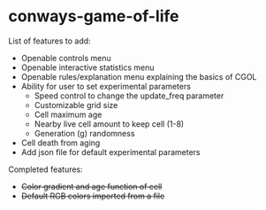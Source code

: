 # conways-game-of-life

List of features to add:
- Openable controls menu
- Openable interactive statistics menu
- Openable rules/explanation menu explaining the basics of CGOL
- Ability for user to set experimental parameters
    - Speed control to change the update_freq parameter
    - Customizable grid size
    - Cell maximum age
    - Nearby live cell amount to keep cell (1-8)
    - Generation (g) randomness
- Cell death from aging
- Add json file for default experimental parameters

Completed features:
- ~~Color gradient and age function of cell~~
- ~~Default RGB colors imported from a file~~